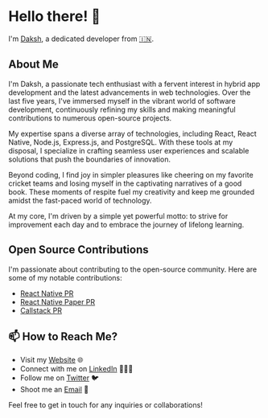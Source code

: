 # Hello there! 👋

I'm [Daksh](https://dakshbhardwaj.github.io/), a dedicated developer from [🇮🇳](https://en.wikipedia.org/wiki/India).

## About Me

I'm Daksh, a passionate tech enthusiast with a fervent interest in hybrid app development and the latest advancements in web technologies. Over the last five years, I've immersed myself in the vibrant world of software development, continuously refining my skills and making meaningful contributions to numerous open-source projects.

My expertise spans a diverse array of technologies, including React, React Native, Node.js, Express.js, and PostgreSQL. With these tools at my disposal, I specialize in crafting seamless user experiences and scalable solutions that push the boundaries of innovation.

Beyond coding, I find joy in simpler pleasures like cheering on my favorite cricket teams and losing myself in the captivating narratives of a good book. These moments of respite fuel my creativity and keep me grounded amidst the fast-paced world of technology.

At my core, I'm driven by a simple yet powerful motto: to strive for improvement each day and to embrace the journey of lifelong learning.

## Open Source Contributions

I'm passionate about contributing to the open-source community. Here are some of my notable contributions:

- [React Native PR](https://github.com/facebook/react-native/pulls?q=+author%3Adakshbhardwaj+)
- [React Native Paper PR](https://github.com/callstack/react-native-paper/pulls?q=author%3Adakshbhardwaj+)
- [Callstack PR](https://github.com/react-native-elements/react-native-elements/pulls?q=is%3Apr+author%3Adakshbhardwaj+is%3Aclosed)

## 📫 How to Reach Me?

- Visit my [Website](https://dakshbhardwaj.github.io/) 🌐
- Connect with me on [LinkedIn](https://www.linkedin.com/in/daksh-bhardwaj/) 👨🏻‍💻
- Follow me on [Twitter](https://twitter.com/dakshbhardwaj25) 🐦
- Shoot me an [Email](mailto:dakshbhardwaj2@gmail.com) 💌

Feel free to get in touch for any inquiries or collaborations!
